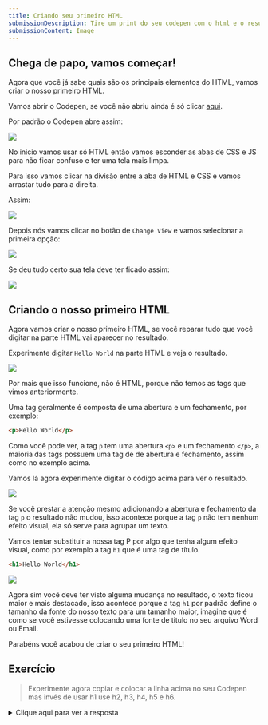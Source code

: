 ```yaml
---
title: Criando seu primeiro HTML
submissionDescription: Tire um print do seu codepen com o html e o resultado que você criou.
submissionContent: Image
---
```


## Chega de papo, vamos começar!

Agora que você já sabe quais são os principais elementos do HTML, vamos criar o nosso primeiro HTML.

Vamos abrir o Codepen, se você não abriu ainda é só clicar [aqui](https://codepen.io/pen/).

Por padrão o Codepen abre assim:

![](https://raw.githubusercontent.com/menthorlabs/courses/main/images/html-basico/chrome_nE4GrFSPiK.png)

No inicio vamos usar só HTML então vamos esconder as abas de CSS e JS para não ficar confuso e ter uma tela mais limpa.

Para isso vamos clicar na divisão entre a aba de HTML e CSS e vamos arrastar tudo para a direita.

Assim:

![](https://raw.githubusercontent.com/menthorlabs/courses/main/images/html-basico/chrome_X2co2cO2lS.gif)

Depois nós vamos clicar no botão de `Change View` e vamos selecionar a primeira opção:

![](https://raw.githubusercontent.com/menthorlabs/courses/main/images/html-basico/chrome_JfrNKvLc6K.png)

Se deu tudo certo sua tela deve ter ficado assim:

![](https://raw.githubusercontent.com/menthorlabs/courses/main/images/html-basico/chrome_H8T6CZlzZI.png)

## Criando o nosso primeiro HTML

Agora vamos criar o nosso primeiro HTML, se você reparar tudo que você digitar na parte HTML vai aparecer no resultado.

Experimente digitar `Hello World` na parte HTML e veja o resultado.

![](https://raw.githubusercontent.com/menthorlabs/courses/main/images/html-basico/chrome_eByePGWZoA.png)

Por mais que isso funcione, não é HTML, porque não temos as tags que vimos anteriormente.

Uma tag geralmente é composta de uma abertura e um fechamento, por exemplo:

```html
<p>Hello World</p>
```

Como você pode ver, a tag `p` tem uma abertura `<p>` e um fechamento `</p>`, a maioria das tags possuem uma tag de de abertura e fechamento, assim como no exemplo acima.

Vamos lá agora experimente digitar o código acima para ver o resultado.

![](https://raw.githubusercontent.com/menthorlabs/courses/main/images/html-basico/chrome_Si7X9uOV2Y.png)

Se você prestar a atenção mesmo adicionando a abertura e fechamento da tag `p` o resultado não mudou, isso acontece porque a tag `p` não tem nenhum efeito visual, ela só serve para agrupar um texto.

Vamos tentar substituir a nossa tag P por algo que tenha algum efeito visual, como por exemplo a tag `h1` que é uma tag de título.

```html
<h1>Hello World</h1>
```

![](https://raw.githubusercontent.com/menthorlabs/courses/main/images/html-basico/chrome_o12OSj1o23ij.png)

Agora sim você deve ter visto alguma mudança no resultado, o texto ficou maior e mais destacado, isso acontece porque a tag `h1` por padrão define o tamanho da fonte do nosso texto para um tamanho maior, imagine que é como se você estivesse colocando uma fonte de titulo no seu arquivo Word ou Email.

Parabéns você acabou de criar o seu primeiro HTML!

## Exercício

> Experimente agora copiar e colocar a linha acima no seu Codepen mas invés de usar h1 use h2, h3, h4, h5 e h6.

<details>
  <summary>Clique aqui para ver a resposta</summary>
  
  Esse é o HTML e o resultado que você deve ter:
  
```html
  <h1>Hello World</h1>
  <h2>Hello World</h2>
  <h3>Hello World</h3>
  <h4>Hello World</h4>
  <h5>Hello World</h5>
  <h6>Hello World</h6>
```

![](https://raw.githubusercontent.com/menthorlabs/courses/main/images/html-basico/chrome_KbpF1MWs2t.png)

</details>
